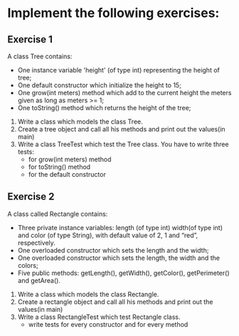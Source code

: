 # Implement the following exercises:

## Exercise 1

A class Tree contains:
- One instance variable 'height' (of type int) representing the height of tree;
- One default constructor which initialize the height to 15;
- One grow(int meters) method which add to the current height the meters given as long as meters >= 1;
- One toString() method which returns the height of the tree;
   
1. Write a class which models the class Tree. 
2. Create a tree object and call all his methods and print out the values(in main)
3. Write a class TreeTest which test the Tree class. You have to write three tests:
    * for grow(int meters) method
    * for toString() method
    * for the default constructor

## Exercise 2

A class called Rectangle contains:
- Three private instance variables: length (of type int) width(of type int) and color (of type String), with default value of 2, 1 and “red”, respectively.
- One overloaded constructor which sets the length and the width;
- One overloaded constructor which sets the length, the width and the colors;
- Five public methods: getLength(), getWidth(), getColor(), getPerimeter() and getArea().

1. Write a class which models the class Rectangle.
2. Create a rectangle object and call all his methods and print out the values(in main)
3. Write a class RectangleTest which test Rectangle class.
    * write tests for every constructor and for every method


